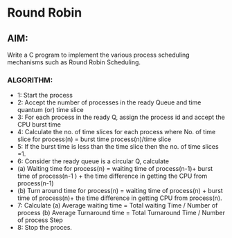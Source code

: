 # Round Robin

## AIM:
Write a C program to implement the various process scheduling mechanisms such as Round
Robin Scheduling.
 
### ALGORITHM:
- 1: Start the process
- 2: Accept the number of processes in the ready Queue and time quantum (or) time slice
- 3: For each process in the ready Q, assign the process id and accept the CPU burst time
- 4: Calculate the no. of time slices for each process where
     No. of time slice for process(n) = burst time process(n)/time slice
- 5: If the burst time is less than the time slice then the no. of time slices =1.
- 6: Consider the ready queue is a circular Q, calculate
 - (a) Waiting time for process(n) = waiting time of process(n-1)+ burst time of process(n-1 ) +
        the time difference in getting the CPU from process(n-1)
 - (b) Turn around time for process(n) = waiting time of process(n) + burst time of process(n)+ the
        time difference in getting CPU from process(n).
- 7: Calculate
       (a) Average waiting time = Total waiting Time / Number of process
    (b) Average Turnaround time = Total Turnaround Time / Number of process Step 
- 8: Stop the proces.
